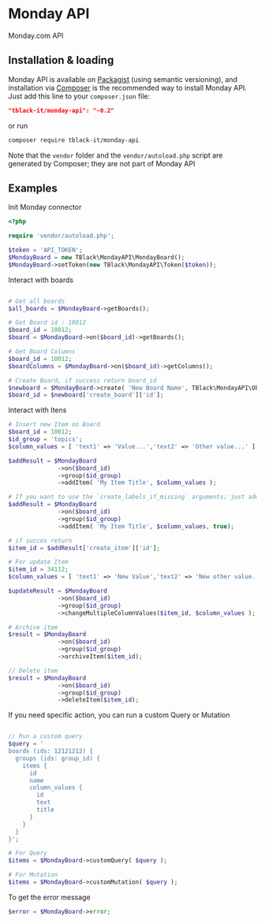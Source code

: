 # Monday API
Monday.com API

## Installation & loading
Monday API is available on [Packagist](https://packagist.org/packages/tblack-it/monday-api) (using semantic versioning), and installation via [Composer](https://getcomposer.org) is the recommended way to install Monday API. Just add this line to your `composer.json` file:

```json
"tblack-it/monday-api": "~0.2"
```

or run

```sh
composer require tblack-it/monday-api
```

Note that the `vendor` folder and the `vendor/autoload.php` script are generated by Composer; they are not part of Monday API

Examples
--------

Init Monday connector
```php
<?php

require 'vendor/autoload.php';

$token = 'API_TOKEN';
$MondayBoard = new TBlack\MondayAPI\MondayBoard();
$MondayBoard->setToken(new TBlack\MondayAPI\Token($token));

```

Interact with boards
```php

# Get all boards
$all_boards = $MondayBoard->getBoards();

# Get Board id : 10012
$board_id = 10012;
$board = $MondayBoard->on($board_id)->getBoards();

# Get Board Columns
$board_id = 10012;
$boardColumns = $MondayBoard->on($board_id)->getColumns();

# Create Board, if success return board_id
$newboard = $MondayBoard->create( 'New Board Name', TBlack\MondayAPI\ObjectTypes\BoardKind::PUB );
$board_id = $newboard['create_board']['id'];

```

Interact with Itens
```php
# Insert new Item on Board
$board_id = 10012;
$id_group = 'topics';
$column_values = [ 'text1' => 'Value...','text2' => 'Other value...' ];

$addResult = $MondayBoard
              ->on($board_id)
              ->group($id_group)
              ->addItem( 'My Item Title', $column_values );

# If you want to use the `create_labels_if_missing` arguments; just add `true` as the third arguments (default: `false`)
$addResult = $MondayBoard
              ->on($board_id)
              ->group($id_group)
              ->addItem( 'My Item Title', $column_values, true);

# if succes return
$item_id = $addResult['create_item']['id'];

# For update Item
$item_id = 34112;
$column_values = [ 'text1' => 'New Value','text2' => 'New other value...' ];

$updateResult = $MondayBoard
              ->on($board_id)
              ->group($id_group)
              ->changeMultipleColumnValues($item_id, $column_values );

# Archive item
$result = $MondayBoard
              ->on($board_id)
              ->group($id_group)
              ->archiveItem($item_id);

// Delete item
$result = $MondayBoard
              ->on($board_id)
              ->group($id_group)
              ->deleteItem($item_id);

```

If you need specific action, you can run a custom Query or Mutation
```php

// Run a custom query
$query = '
boards (ids: 12121212) {
  groups (ids: group_id) {
    items {
      id
      name
      column_values {
        id
        text
        title
      }
    }
  }
}';

# For Query
$items = $MondayBoard->customQuery( $query );

# For Mutation
$items = $MondayBoard->customMutation( $query );
```

To get the error message
```php
$error = $MondayBoard->error;
```

